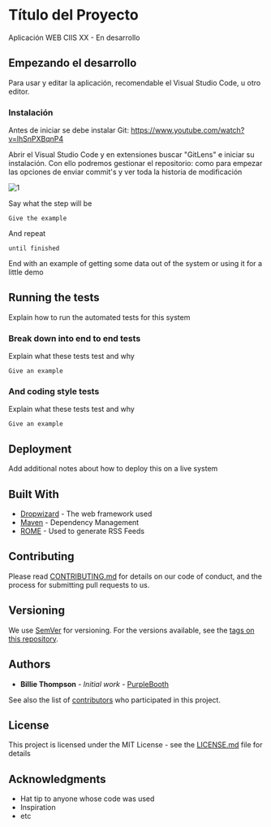# Título del Proyecto

Aplicación WEB CIIS XX - En desarrollo

## Empezando el desarrollo

Para usar y editar la aplicación, recomendable el Visual Studio Code, u otro editor.

### Instalación

Antes de iniciar se debe instalar Git: https://www.youtube.com/watch?v=lhSnPXBqnP4

Abrir el Visual Studio Code y en extensiones buscar "GitLens" e iniciar su instalación.
Con ello podremos gestionar el repositorio: como para empezar las opciones de enviar commit's y ver toda la historia de modificación

![1](https://user-images.githubusercontent.com/39451593/50381263-a496b000-0650-11e9-9fd9-9866a2a7f9ba.png)

Say what the step will be

```
Give the example
```

And repeat

```
until finished
```

End with an example of getting some data out of the system or using it for a little demo

## Running the tests

Explain how to run the automated tests for this system

### Break down into end to end tests

Explain what these tests test and why

```
Give an example
```

### And coding style tests

Explain what these tests test and why

```
Give an example
```

## Deployment

Add additional notes about how to deploy this on a live system

## Built With

* [Dropwizard](http://www.dropwizard.io/1.0.2/docs/) - The web framework used
* [Maven](https://maven.apache.org/) - Dependency Management
* [ROME](https://rometools.github.io/rome/) - Used to generate RSS Feeds

## Contributing

Please read [CONTRIBUTING.md](https://gist.github.com/PurpleBooth/b24679402957c63ec426) for details on our code of conduct, and the process for submitting pull requests to us.

## Versioning

We use [SemVer](http://semver.org/) for versioning. For the versions available, see the [tags on this repository](https://github.com/your/project/tags). 

## Authors

* **Billie Thompson** - *Initial work* - [PurpleBooth](https://github.com/PurpleBooth)

See also the list of [contributors](https://github.com/your/project/contributors) who participated in this project.

## License

This project is licensed under the MIT License - see the [LICENSE.md](LICENSE.md) file for details

## Acknowledgments

* Hat tip to anyone whose code was used
* Inspiration
* etc
